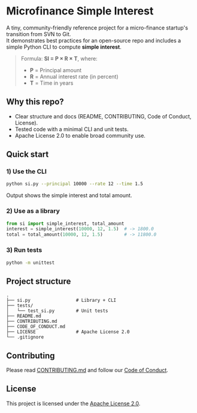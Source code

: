 # Microfinance Simple Interest

A tiny, community-friendly reference project for a micro-finance startup's transition from SVN to Git.  
It demonstrates best practices for an open-source repo and includes a simple Python CLI to compute **simple interest**.

> Formula: **SI = P × R × T**, where:
> - **P** = Principal amount
> - **R** = Annual interest rate (in percent)
> - **T** = Time in years

## Why this repo?
- Clear structure and docs (README, CONTRIBUTING, Code of Conduct, License).
- Tested code with a minimal CLI and unit tests.
- Apache License 2.0 to enable broad community use.

## Quick start

### 1) Use the CLI
```bash
python si.py --principal 10000 --rate 12 --time 1.5
```
Output shows the simple interest and total amount.

### 2) Use as a library
```python
from si import simple_interest, total_amount
interest = simple_interest(10000, 12, 1.5)  # -> 1800.0
total = total_amount(10000, 12, 1.5)        # -> 11800.0
```

### 3) Run tests
```bash
python -m unittest
```

## Project structure
```
.
├── si.py                 # Library + CLI
├── tests/
│   └── test_si.py        # Unit tests
├── README.md
├── CONTRIBUTING.md
├── CODE_OF_CONDUCT.md
├── LICENSE               # Apache License 2.0
└── .gitignore
```

## Contributing
Please read [CONTRIBUTING.md](CONTRIBUTING.md) and follow our [Code of Conduct](CODE_OF_CONDUCT.md).

## License
This project is licensed under the [Apache License 2.0](LICENSE).
